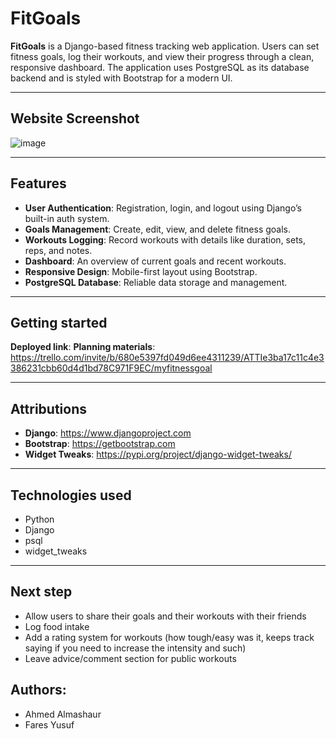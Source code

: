 # FitGoals

**FitGoals** is a Django-based fitness tracking web application. Users can set fitness goals, log their workouts, and view their progress through a clean, responsive dashboard. The application uses PostgreSQL as its database backend and is styled with Bootstrap for a modern UI.

---
## Website Screenshot
![image](https://github.com/user-attachments/assets/6ff21d5f-c729-46e8-9241-2364d1f94a00)

---

## Features

- **User Authentication**: Registration, login, and logout using Django’s built-in auth system.
- **Goals Management**: Create, edit, view, and delete fitness goals.
- **Workouts Logging**: Record workouts with details like duration, sets, reps, and notes.
- **Dashboard**: An overview of current goals and recent workouts.
- **Responsive Design**: Mobile-first layout using Bootstrap.
- **PostgreSQL Database**: Reliable data storage and management.

---
## Getting started
**Deployed link**: 
**Planning materials**: https://trello.com/invite/b/680e5397fd049d6ee4311239/ATTIe3ba17c11c4e3386231cbb60d4d1bd78C971F9EC/myfitnessgoal 

---

## Attributions

- **Django**: https://www.djangoproject.com
- **Bootstrap**: https://getbootstrap.com
- **Widget Tweaks**: https://pypi.org/project/django-widget-tweaks/

---

## Technologies used

- Python
- Django
- psql
- widget_tweaks

---

## Next step 
 - Allow users to share their goals and their workouts with their friends
 - Log food intake
 - Add a rating system for workouts (how tough/easy was it, keeps track saying if you need to increase the intensity and such)
 - Leave advice/comment section for public workouts

## Authors:
- Ahmed Almashaur
- Fares Yusuf











